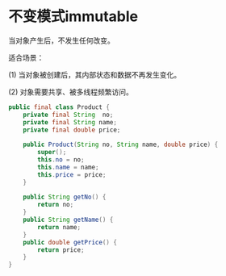 不变模式immutable
======

当对象产生后，不发生任何改变。

适合场景：

(1)	当对象被创建后，其内部状态和数据不再发生变化。

(2)	对象需要共享、被多线程频繁访问。

```java
public final class Product {
	private final String  no;
	private final String name;
	private final double price;
	
	public Product(String no, String name, double price) {
		super();
		this.no = no;
		this.name = name;
		this.price = price;
	}
	
	public String getNo() {
		return no;
	}
	public String getName() {
		return name;
	}
	public double getPrice() {
		return price;
	}
}
```
